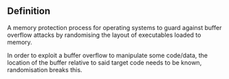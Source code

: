 ## Definition
A memory protection process for operating systems to guard against buffer overflow attacks by randomising the layout of executables loaded to memory.

In order to exploit a buffer overflow to manipulate some code/data, the location of the buffer relative to said target code needs to be known, randomisation breaks this.
